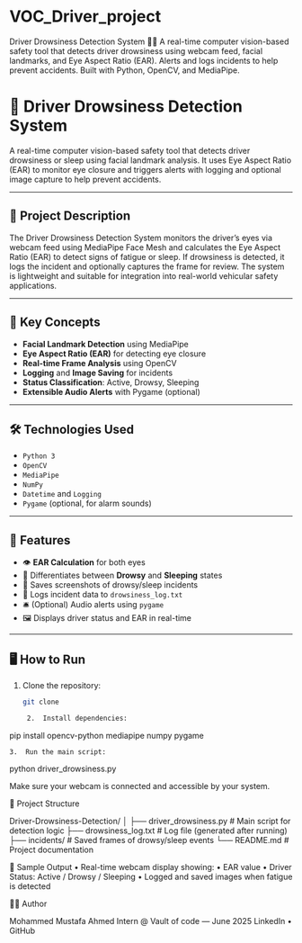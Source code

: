 # VOC_Driver_project
Driver Drowsiness Detection System 🚗💤 A real-time computer vision-based safety tool that detects driver drowsiness using webcam feed, facial landmarks, and Eye Aspect Ratio (EAR). Alerts and logs incidents to help prevent accidents. Built with Python, OpenCV, and MediaPipe.

# 🚗 Driver Drowsiness Detection System

A real-time computer vision-based safety tool that detects driver drowsiness or sleep using facial landmark analysis. It uses Eye Aspect Ratio (EAR) to monitor eye closure and triggers alerts with logging and optional image capture to help prevent accidents.

---

## 📌 Project Description

The Driver Drowsiness Detection System monitors the driver’s eyes via webcam feed using MediaPipe Face Mesh and calculates the Eye Aspect Ratio (EAR) to detect signs of fatigue or sleep. If drowsiness is detected, it logs the incident and optionally captures the frame for review. The system is lightweight and suitable for integration into real-world vehicular safety applications.

---

## 🧠 Key Concepts

- **Facial Landmark Detection** using MediaPipe
- **Eye Aspect Ratio (EAR)** for detecting eye closure
- **Real-time Frame Analysis** using OpenCV
- **Logging** and **Image Saving** for incidents
- **Status Classification**: Active, Drowsy, Sleeping
- **Extensible Audio Alerts** with Pygame (optional)

---

## 🛠️ Technologies Used

- `Python 3`
- `OpenCV`
- `MediaPipe`
- `NumPy`
- `Datetime` and `Logging`
- `Pygame` (optional, for alarm sounds)

---

## 🎯 Features

- 👁️ **EAR Calculation** for both eyes
- 🧠 Differentiates between **Drowsy** and **Sleeping** states
- 📸 Saves screenshots of drowsy/sleep incidents
- 📄 Logs incident data to `drowsiness_log.txt`
- 🛎️ (Optional) Audio alerts using `pygame`
- 🖼️ Displays driver status and EAR in real-time

---

## 🖥️ How to Run

1. Clone the repository:
   ```bash
   git clone 

	2.	Install dependencies:
pip install opencv-python mediapipe numpy pygame

	3.	Run the main script:
python driver_drowsiness.py

Make sure your webcam is connected and accessible by your system.

📂 Project Structure

Driver-Drowsiness-Detection/
│
├── driver_drowsiness.py         # Main script for detection logic
├── drowsiness_log.txt           # Log file (generated after running)
├── incidents/                   # Saved frames of drowsy/sleep events
└── README.md                    # Project documentation


📸 Sample Output
	•	Real-time webcam display showing:
	•	EAR value
	•	Driver Status: Active / Drowsy / Sleeping
	•	Logged and saved images when fatigue is detected

🙋‍♂️ Author

Mohammed Mustafa Ahmed
Intern @ Vault of code — June 2025
LinkedIn • GitHub













